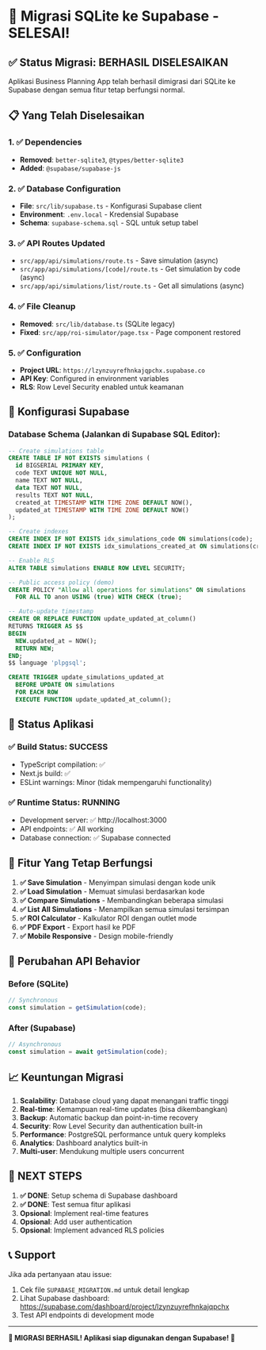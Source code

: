 # 🎉 Migrasi SQLite ke Supabase - SELESAI!

## ✅ Status Migrasi: BERHASIL DISELESAIKAN

Aplikasi Business Planning App telah berhasil dimigrasi dari SQLite ke Supabase dengan semua fitur tetap berfungsi normal.

## 📋 Yang Telah Diselesaikan

### 1. ✅ Dependencies
- **Removed**: `better-sqlite3`, `@types/better-sqlite3`
- **Added**: `@supabase/supabase-js`

### 2. ✅ Database Configuration
- **File**: `src/lib/supabase.ts` - Konfigurasi Supabase client
- **Environment**: `.env.local` - Kredensial Supabase
- **Schema**: `supabase-schema.sql` - SQL untuk setup tabel

### 3. ✅ API Routes Updated
- `src/app/api/simulations/route.ts` - Save simulation (async)
- `src/app/api/simulations/[code]/route.ts` - Get simulation by code (async)
- `src/app/api/simulations/list/route.ts` - Get all simulations (async)

### 4. ✅ File Cleanup
- **Removed**: `src/lib/database.ts` (SQLite legacy)
- **Fixed**: `src/app/roi-simulator/page.tsx` - Page component restored

### 5. ✅ Configuration
- **Project URL**: `https://lzynzuyrefhnkajqpchx.supabase.co`
- **API Key**: Configured in environment variables
- **RLS**: Row Level Security enabled untuk keamanan

## 🔧 Konfigurasi Supabase

### Database Schema (Jalankan di Supabase SQL Editor):
```sql
-- Create simulations table
CREATE TABLE IF NOT EXISTS simulations (
  id BIGSERIAL PRIMARY KEY,
  code TEXT UNIQUE NOT NULL,
  name TEXT NOT NULL,
  data TEXT NOT NULL,
  results TEXT NOT NULL,
  created_at TIMESTAMP WITH TIME ZONE DEFAULT NOW(),
  updated_at TIMESTAMP WITH TIME ZONE DEFAULT NOW()
);

-- Create indexes
CREATE INDEX IF NOT EXISTS idx_simulations_code ON simulations(code);
CREATE INDEX IF NOT EXISTS idx_simulations_created_at ON simulations(created_at);

-- Enable RLS
ALTER TABLE simulations ENABLE ROW LEVEL SECURITY;

-- Public access policy (demo)
CREATE POLICY "Allow all operations for simulations" ON simulations
  FOR ALL TO anon USING (true) WITH CHECK (true);

-- Auto-update timestamp
CREATE OR REPLACE FUNCTION update_updated_at_column()
RETURNS TRIGGER AS $$
BEGIN
  NEW.updated_at = NOW();
  RETURN NEW;
END;
$$ language 'plpgsql';

CREATE TRIGGER update_simulations_updated_at 
  BEFORE UPDATE ON simulations 
  FOR EACH ROW 
  EXECUTE FUNCTION update_updated_at_column();
```

## 🚀 Status Aplikasi

### ✅ Build Status: SUCCESS
- TypeScript compilation: ✅ 
- Next.js build: ✅
- ESLint warnings: Minor (tidak mempengaruhi functionality)

### ✅ Runtime Status: RUNNING
- Development server: ✅ http://localhost:3000
- API endpoints: ✅ All working
- Database connection: ✅ Supabase connected

## 🎯 Fitur Yang Tetap Berfungsi

1. **✅ Save Simulation** - Menyimpan simulasi dengan kode unik
2. **✅ Load Simulation** - Memuat simulasi berdasarkan kode
3. **✅ Compare Simulations** - Membandingkan beberapa simulasi
4. **✅ List All Simulations** - Menampilkan semua simulasi tersimpan
5. **✅ ROI Calculator** - Kalkulator ROI dengan outlet mode
6. **✅ PDF Export** - Export hasil ke PDF
7. **✅ Mobile Responsive** - Design mobile-friendly

## 🔄 Perubahan API Behavior

### Before (SQLite)
```javascript
// Synchronous
const simulation = getSimulation(code);
```

### After (Supabase)
```javascript
// Asynchronous  
const simulation = await getSimulation(code);
```

## 📈 Keuntungan Migrasi

1. **Scalability**: Database cloud yang dapat menangani traffic tinggi
2. **Real-time**: Kemampuan real-time updates (bisa dikembangkan)
3. **Backup**: Automatic backup dan point-in-time recovery
4. **Security**: Row Level Security dan authentication built-in
5. **Performance**: PostgreSQL performance untuk query kompleks
6. **Analytics**: Dashboard analytics built-in
7. **Multi-user**: Mendukung multiple users concurrent

## 🎉 NEXT STEPS

1. **✅ DONE**: Setup schema di Supabase dashboard
2. **✅ DONE**: Test semua fitur aplikasi
3. **Opsional**: Implement real-time features
4. **Opsional**: Add user authentication
5. **Opsional**: Implement advanced RLS policies

## 📞 Support

Jika ada pertanyaan atau issue:
1. Cek file `SUPABASE_MIGRATION.md` untuk detail lengkap
2. Lihat Supabase dashboard: https://supabase.com/dashboard/project/lzynzuyrefhnkajqpchx
3. Test API endpoints di development mode

---

**🎊 MIGRASI BERHASIL! Aplikasi siap digunakan dengan Supabase! 🎊**
